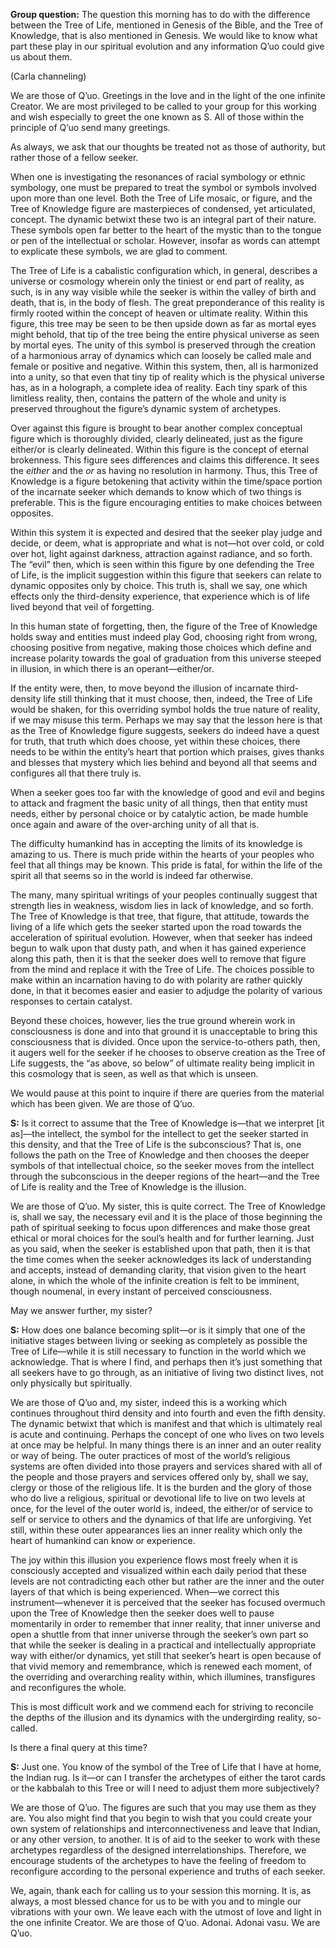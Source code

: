 <p class="group-question"><strong>Group question:</strong> The question this morning has to do with the difference between the Tree of Life, mentioned in Genesis of the Bible, and the Tree of Knowledge, that is also mentioned in Genesis. We would like to know what part these play in our spiritual evolution and any information Q’uo could give us about them.</p>
<p class="channel-type">(Carla channeling)</p>
<p>We are those of Q’uo. Greetings in the love and in the light of the one infinite Creator. We are most privileged to be called to your group for this working and wish especially to greet the one known as S. All of those within the principle of Q’uo send many greetings.</p>
<p>As always, we ask that our thoughts be treated not as those of authority, but rather those of a fellow seeker.</p>
<p>When one is investigating the resonances of racial symbology or ethnic symbology, one must be prepared to treat the symbol or symbols involved upon more than one level. Both the Tree of Life mosaic, or figure, and the Tree of Knowledge figure are masterpieces of condensed, yet articulated, concept. The dynamic betwixt these two is an integral part of their nature. These symbols open far better to the heart of the mystic than to the tongue or pen of the intellectual or scholar. However, insofar as words can attempt to explicate these symbols, we are glad to comment.</p>
<p>The Tree of Life is a cabalistic configuration which, in general, describes a universe or cosmology wherein only the tiniest or end part of reality, as such, is in any way visible while the seeker is within the valley of birth and death, that is, in the body of flesh. The great preponderance of this reality is firmly rooted within the concept of heaven or ultimate reality. Within this figure, this tree may be seen to be then upside down as far as mortal eyes might behold, that tip of the tree being the entire physical universe as seen by mortal eyes. The unity of this symbol is preserved through the creation of a harmonious array of dynamics which can loosely be called male and female or positive and negative. Within this system, then, all is harmonized into a unity, so that even that tiny tip of reality which is the physical universe has, as in a holograph, a complete idea of reality. Each tiny spark of this limitless reality, then, contains the pattern of the whole and unity is preserved throughout the figure’s dynamic system of archetypes.</p>
<p>Over against this figure is brought to bear another complex conceptual figure which is thoroughly divided, clearly delineated, just as the figure either/or is clearly delineated. Within this figure is the concept of eternal brokenness. This figure sees differences and claims this difference. It sees the <em>either</em> and the <em>or</em> as having no resolution in harmony. Thus, this Tree of Knowledge is a figure betokening that activity within the time/space portion of the incarnate seeker which demands to know which of two things is preferable. This is the figure encouraging entities to make choices between opposites.</p>
<p>Within this system it is expected and desired that the seeker play judge and decide, or deem, what is appropriate and what is not—hot over cold, or cold over hot, light against darkness, attraction against radiance, and so forth. The “evil” then, which is seen within this figure by one defending the Tree of Life, is the implicit suggestion within this figure that seekers can relate to dynamic opposites only by choice. This truth is, shall we say, one which effects only the third-density experience, that experience which is of life lived beyond that veil of forgetting.</p>
<p>In this human state of forgetting, then, the figure of the Tree of Knowledge holds sway and entities must indeed play God, choosing right from wrong, choosing positive from negative, making those choices which define and increase polarity towards the goal of graduation from this universe steeped in illusion, in which there is an operant—either/or.</p>
<p>If the entity were, then, to move beyond the illusion of incarnate third-density life still thinking that it must choose, then, indeed, the Tree of Life would be shaken, for this overriding symbol holds the true nature of reality, if we may misuse this term. Perhaps we may say that the lesson here is that as the Tree of Knowledge figure suggests, seekers do indeed have a quest for truth, that truth which does choose, yet within these choices, there needs to be within the entity’s heart that portion which praises, gives thanks and blesses that mystery which lies behind and beyond all that seems and configures all that there truly is.</p>
<p>When a seeker goes too far with the knowledge of good and evil and begins to attack and fragment the basic unity of all things, then that entity must needs, either by personal choice or by catalytic action, be made humble once again and aware of the over-arching unity of all that is.</p>
<p>The difficulty humankind has in accepting the limits of its knowledge is amazing to us. There is much pride within the hearts of your peoples who feel that all things may be known. This pride is fatal, for within the life of the spirit all that seems so in the world is indeed far otherwise.</p>
<p>The many, many spiritual writings of your peoples continually suggest that strength lies in weakness, wisdom lies in lack of knowledge, and so forth. The Tree of Knowledge is that tree, that figure, that attitude, towards the living of a life which gets the seeker started upon the road towards the acceleration of spiritual evolution. However, when that seeker has indeed begun to walk upon that dusty path, and when it has gained experience along this path, then it is that the seeker does well to remove that figure from the mind and replace it with the Tree of Life. The choices possible to make within an incarnation having to do with polarity are rather quickly done, in that it becomes easier and easier to adjudge the polarity of various responses to certain catalyst.</p>
<p>Beyond these choices, however, lies the true ground wherein work in consciousness is done and into that ground it is unacceptable to bring this consciousness that is divided. Once upon the service-to-others path, then, it augers well for the seeker if he chooses to observe creation as the Tree of Life suggests, the “as above, so below” of ultimate reality being implicit in this cosmology that is seen, as well as that which is unseen.</p>
<p>We would pause at this point to inquire if there are queries from the material which has been given. We are those of Q’uo.</p>
<p><strong>S:</strong> Is it correct to assume that the Tree of Knowledge is—that we interpret [it as]—the intellect, the symbol for the intellect to get the seeker started in this density, and that the Tree of Life is the subconscious? That is, one follows the path on the Tree of Knowledge and then chooses the deeper symbols of that intellectual choice, so the seeker moves from the intellect through the subconscious in the deeper regions of the heart—and the Tree of Life is reality and the Tree of Knowledge is the illusion.</p>
<p>We are those of Q’uo. My sister, this is quite correct. The Tree of Knowledge is, shall we say, the necessary evil and it is the place of those beginning the path of spiritual seeking to focus upon differences and make those great ethical or moral choices for the soul’s health and for further learning. Just as you said, when the seeker is established upon that path, then it is that the time comes when the seeker acknowledges its lack of understanding and accepts, instead of demanding clarity, that vision given to the heart alone, in which the whole of the infinite creation is felt to be imminent, though noumenal, in every instant of perceived consciousness.</p>
<p>May we answer further, my sister?</p>
<p><strong>S:</strong> How does one balance becoming split—or is it simply that one of the initiative stages between living or seeking as completely as possible the Tree of Life—while it is still necessary to function in the world which we acknowledge. That is where I find, and perhaps then it’s just something that all seekers have to go through, as an initiative of living two distinct lives, not only physically but spiritually.</p>
<p>We are those of Q’uo and, my sister, indeed this is a working which continues throughout third density and into fourth and even the fifth density. The dynamic betwixt that which is manifest and that which is ultimately real is acute and continuing. Perhaps the concept of one who lives on two levels at once may be helpful. In many things there is an inner and an outer reality or way of being. The outer practices of most of the world’s religious systems are often divided into those prayers and services shared with all of the people and those prayers and services offered only by, shall we say, clergy or those of the religious life. It is the burden and the glory of those who do live a religious, spiritual or devotional life to live on two levels at once, for the level of the outer world is, indeed, the either/or of service to self or service to others and the dynamics of that life are unforgiving. Yet still, within these outer appearances lies an inner reality which only the heart of humankind can know or experience.</p>
<p>The joy within this illusion you experience flows most freely when it is consciously accepted and visualized within each daily period that these levels are not contradicting each other but rather are the inner and the outer layers of that which is being experienced. When—we correct this instrument—whenever it is perceived that the seeker has focused overmuch upon the Tree of Knowledge then the seeker does well to pause momentarily in order to remember that inner reality, that inner universe and open a shuttle from that inner universe through the seeker’s own part so that while the seeker is dealing in a practical and intellectually appropriate way with either/or dynamics, yet still that seeker’s heart is open because of that vivid memory and remembrance, which is renewed each moment, of the overriding and overarching reality within, which illumines, transfigures and reconfigures the whole.</p>
<p>This is most difficult work and we commend each for striving to reconcile the depths of the illusion and its dynamics with the undergirding reality, so-called.</p>
<p>Is there a final query at this time?</p>
<p><strong>S:</strong> Just one. You know of the symbol of the Tree of Life that I have at home, the Indian rug. Is it—or can I transfer the archetypes of either the tarot cards or the kabbalah to this Tree or will I need to adjust them more subjectively?</p>
<p>We are those of Q’uo. The figures are such that you may use them as they are. You also might find that you begin to wish that you could create your own system of relationships and interconnectiveness and leave that Indian, or any other version, to another. It is of aid to the seeker to work with these archetypes regardless of the designed interrelationships. Therefore, we encourage students of the archetypes to have the feeling of freedom to reconfigure according to the personal experience and truths of each seeker.</p>
<p>We, again, thank each for calling us to your session this morning. It is, as always, a most blessed chance for us to be with you and to mingle our vibrations with your own. We leave each with the utmost of love and light in the one infinite Creator. We are those of Q’uo. Adonai. Adonai vasu. We are Q’uo.</p>